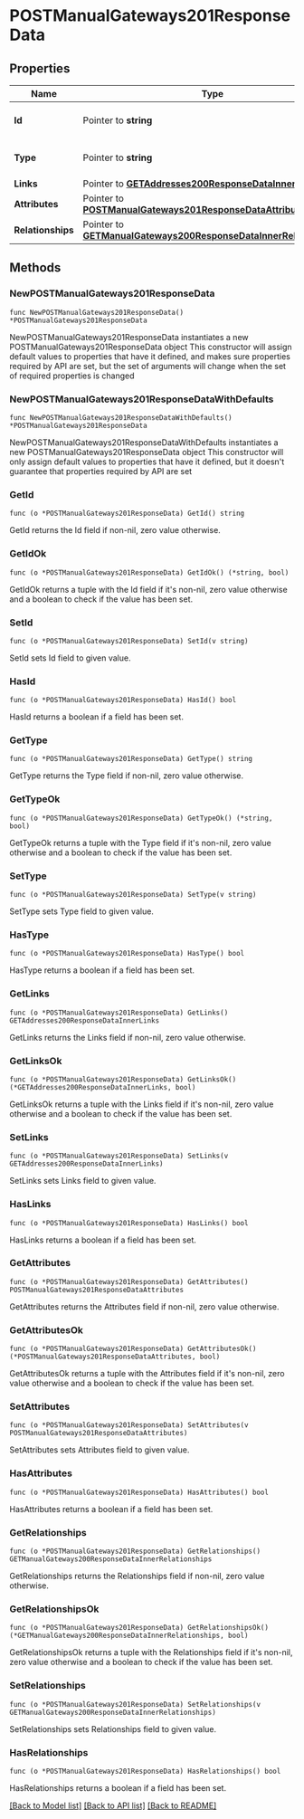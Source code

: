 # POSTManualGateways201ResponseData

## Properties

Name | Type | Description | Notes
------------ | ------------- | ------------- | -------------
**Id** | Pointer to **string** | The resource&#39;s id | [optional] 
**Type** | Pointer to **string** | The resource&#39;s type | [optional] [default to "manual_gateways"]
**Links** | Pointer to [**GETAddresses200ResponseDataInnerLinks**](GETAddresses200ResponseDataInnerLinks.md) |  | [optional] 
**Attributes** | Pointer to [**POSTManualGateways201ResponseDataAttributes**](POSTManualGateways201ResponseDataAttributes.md) |  | [optional] 
**Relationships** | Pointer to [**GETManualGateways200ResponseDataInnerRelationships**](GETManualGateways200ResponseDataInnerRelationships.md) |  | [optional] 

## Methods

### NewPOSTManualGateways201ResponseData

`func NewPOSTManualGateways201ResponseData() *POSTManualGateways201ResponseData`

NewPOSTManualGateways201ResponseData instantiates a new POSTManualGateways201ResponseData object
This constructor will assign default values to properties that have it defined,
and makes sure properties required by API are set, but the set of arguments
will change when the set of required properties is changed

### NewPOSTManualGateways201ResponseDataWithDefaults

`func NewPOSTManualGateways201ResponseDataWithDefaults() *POSTManualGateways201ResponseData`

NewPOSTManualGateways201ResponseDataWithDefaults instantiates a new POSTManualGateways201ResponseData object
This constructor will only assign default values to properties that have it defined,
but it doesn't guarantee that properties required by API are set

### GetId

`func (o *POSTManualGateways201ResponseData) GetId() string`

GetId returns the Id field if non-nil, zero value otherwise.

### GetIdOk

`func (o *POSTManualGateways201ResponseData) GetIdOk() (*string, bool)`

GetIdOk returns a tuple with the Id field if it's non-nil, zero value otherwise
and a boolean to check if the value has been set.

### SetId

`func (o *POSTManualGateways201ResponseData) SetId(v string)`

SetId sets Id field to given value.

### HasId

`func (o *POSTManualGateways201ResponseData) HasId() bool`

HasId returns a boolean if a field has been set.

### GetType

`func (o *POSTManualGateways201ResponseData) GetType() string`

GetType returns the Type field if non-nil, zero value otherwise.

### GetTypeOk

`func (o *POSTManualGateways201ResponseData) GetTypeOk() (*string, bool)`

GetTypeOk returns a tuple with the Type field if it's non-nil, zero value otherwise
and a boolean to check if the value has been set.

### SetType

`func (o *POSTManualGateways201ResponseData) SetType(v string)`

SetType sets Type field to given value.

### HasType

`func (o *POSTManualGateways201ResponseData) HasType() bool`

HasType returns a boolean if a field has been set.

### GetLinks

`func (o *POSTManualGateways201ResponseData) GetLinks() GETAddresses200ResponseDataInnerLinks`

GetLinks returns the Links field if non-nil, zero value otherwise.

### GetLinksOk

`func (o *POSTManualGateways201ResponseData) GetLinksOk() (*GETAddresses200ResponseDataInnerLinks, bool)`

GetLinksOk returns a tuple with the Links field if it's non-nil, zero value otherwise
and a boolean to check if the value has been set.

### SetLinks

`func (o *POSTManualGateways201ResponseData) SetLinks(v GETAddresses200ResponseDataInnerLinks)`

SetLinks sets Links field to given value.

### HasLinks

`func (o *POSTManualGateways201ResponseData) HasLinks() bool`

HasLinks returns a boolean if a field has been set.

### GetAttributes

`func (o *POSTManualGateways201ResponseData) GetAttributes() POSTManualGateways201ResponseDataAttributes`

GetAttributes returns the Attributes field if non-nil, zero value otherwise.

### GetAttributesOk

`func (o *POSTManualGateways201ResponseData) GetAttributesOk() (*POSTManualGateways201ResponseDataAttributes, bool)`

GetAttributesOk returns a tuple with the Attributes field if it's non-nil, zero value otherwise
and a boolean to check if the value has been set.

### SetAttributes

`func (o *POSTManualGateways201ResponseData) SetAttributes(v POSTManualGateways201ResponseDataAttributes)`

SetAttributes sets Attributes field to given value.

### HasAttributes

`func (o *POSTManualGateways201ResponseData) HasAttributes() bool`

HasAttributes returns a boolean if a field has been set.

### GetRelationships

`func (o *POSTManualGateways201ResponseData) GetRelationships() GETManualGateways200ResponseDataInnerRelationships`

GetRelationships returns the Relationships field if non-nil, zero value otherwise.

### GetRelationshipsOk

`func (o *POSTManualGateways201ResponseData) GetRelationshipsOk() (*GETManualGateways200ResponseDataInnerRelationships, bool)`

GetRelationshipsOk returns a tuple with the Relationships field if it's non-nil, zero value otherwise
and a boolean to check if the value has been set.

### SetRelationships

`func (o *POSTManualGateways201ResponseData) SetRelationships(v GETManualGateways200ResponseDataInnerRelationships)`

SetRelationships sets Relationships field to given value.

### HasRelationships

`func (o *POSTManualGateways201ResponseData) HasRelationships() bool`

HasRelationships returns a boolean if a field has been set.


[[Back to Model list]](../README.md#documentation-for-models) [[Back to API list]](../README.md#documentation-for-api-endpoints) [[Back to README]](../README.md)


